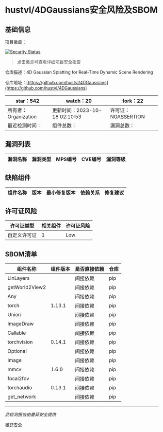 # hustvl/4DGaussians安全风险及SBOM

## 基础信息

项目徽章：

[![Security Status](https://www.murphysec.com/platform3/v31/badge/1714348478759043072.svg)](https://www.murphysec.com/console/report/1713986344190787584/1714348478759043072)

> 点击徽章可查看详细项目安全报告

仓库描述：4D Gaussian Splatting for Real-Time Dynamic Scene Rendering

仓库地址：[https://github.com/hustvl/4DGaussians](https://github.com/hustvl/4DGaussians)

| star：542 | watch：20 | fork：22 |
| ----------- | -------------- | ------------ |
| 所有者：Organization | 更新时间：2023-10-18 02:10:53 | 许可证：NOASSERTION |
| 最近检测时间： | 组件总数： | 漏洞总数： |




## 漏洞列表

| 漏洞名称 | 漏洞类型 | MPS编号 | CVE编号 | 漏洞等级 |
| ------- | ------ | ------- | ------ | ----- |





## 缺陷组件

| 组件名称 | 版本 | 最小修复版本 | 依赖关系 | 修复建议 |
| -------- | ---- | ------------ | -------- | -------- |





## 许可证风险

| 许可证类型 | 相关组件 | 许可证风险 |
| ---------- | -------- | ---------- |
|自定义许可证|1|Low|




## SBOM清单

| 组件名称 | 组件版本 | 是否直接依赖 | 仓库 |
| -------- | -------- | ------------ | ---- |
|LinLayers||间接依赖|pip|
|getWorld2View2||间接依赖|pip|
|Any||间接依赖|pip|
|torch|1.13.1|间接依赖|pip|
|Union||间接依赖|pip|
|ImageDraw||间接依赖|pip|
|Callable||间接依赖|pip|
|torchvision|0.14.1|间接依赖|pip|
|Optional||间接依赖|pip|
|Image||间接依赖|pip|
|mmcv|1.6.0|间接依赖|pip|
|focal2fov||间接依赖|pip|
|torchaudio|0.13.1|间接依赖|pip|
|get_network||间接依赖|pip|


------

*此检测报告由墨菲安全提供*

[墨菲安全](www.murphysec.com)